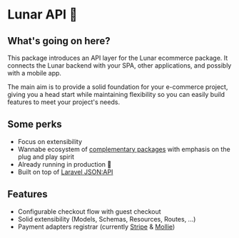 # Lunar API 🪬

## What's going on here?

This package introduces an API layer for the Lunar ecommerce package.
It connects the Lunar backend with your SPA, other applications,
and possibly with a mobile app.

The main aim is to provide a solid foundation for your e-commerce project,
giving you a head start while maintaining flexibility so you can
easily build features to meet your project's needs.

## Some perks

- Focus on extensibility
- Wannabe ecosystem of [complementary packages](Compatible-packages)
with emphasis on the plug and play spirit
- Already running in production 🤫
- Built on top of [Laravel JSON:API](https://github.com/laravel-json-api/laravel)

## Features

- Configurable checkout flow with guest checkout
- Solid extensibility (Models, Schemas, Resources, Routes, ...)
- Payment adapters registrar
(currently [Stripe](https://github.com/dystcz/lunar-api-stripe-adapter)
& [Mollie](https://github.com/pixelpillow/lunar-api-mollie-adapter))
